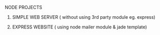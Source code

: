 NODE PROJECTS

1. SIMPLE WEB SERVER ( without using 3rd party module eg. express)

2. EXPRESS WEBSITE ( using node mailer module & jade template)
